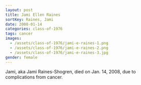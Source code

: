 ```yaml
---
layout: post
title: Jami Ellen Raines
sortKey: Raines, Jami
date: 2008-01-14
categories: class-of-1976
tags: cancer
images:
  - /assets/class-of-1976/jami-e-raines-1.png
  - /assets/class-of-1976/jami-e-raines-2.png
  - /assets/class-of-1976/jami-e-raines-3.jpg
gender: female
---
```

Jami, aka Jami Raines-Shogren, died on Jan. 14, 2008, due to complications from cancer. 
